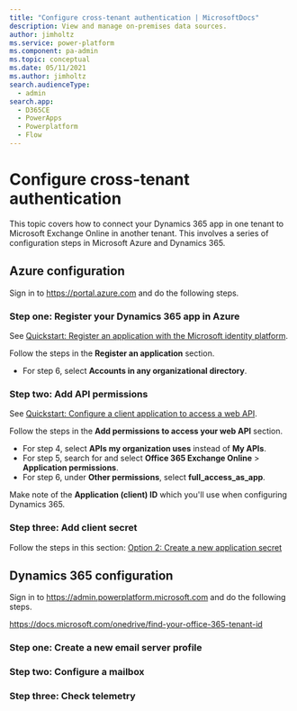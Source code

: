 ```yaml
---
title: "Configure cross-tenant authentication | MicrosoftDocs"
description: View and manage on-premises data sources.
author: jimholtz
ms.service: power-platform
ms.component: pa-admin
ms.topic: conceptual
ms.date: 05/11/2021
ms.author: jimholtz 
search.audienceType: 
  - admin
search.app:
  - D365CE
  - PowerApps
  - Powerplatform
  - Flow
---
```

# Configure cross-tenant authentication

This topic covers how to connect your Dynamics 365 app in one tenant to Microsoft Exchange Online in another tenant. This involves a series of configuration steps in Microsoft Azure and Dynamics 365.

## Azure configuration

Sign in to https://portal.azure.com and do the following steps.

### Step one: Register your Dynamics 365 app in Azure

See [Quickstart: Register an application with the Microsoft identity platform](/azure/active-directory/develop/quickstart-register-app).

Follow the steps in the **Register an application** section. 

- For step 6, select **Accounts in any organizational directory**.

### Step two: Add API permissions

See [Quickstart: Configure a client application to access a web API](/azure/active-directory/develop/quickstart-configure-app-access-web-apis). 

Follow the steps in the **Add permissions to access your web API** section. 

- For step 4, select **APIs my organization uses** instead of **My APIs**.
- For step 5, search for and select **Office 365 Exchange Online** > **Application permissions**. 
- For step 6, under **Other permissions**, select **full_access_as_app**.

Make note of the **Application (client) ID** which you'll use when configuring Dynamics 365.

### Step three: Add client secret

Follow the steps in this section: [Option 2: Create a new application secret](/azure/active-directory/develop/howto-create-service-principal-portal)

## Dynamics 365 configuration

Sign in to https://admin.powerplatform.microsoft.com and do the following steps.



https://docs.microsoft.com/onedrive/find-your-office-365-tenant-id



### Step one: Create a new email server profile








### Step two: Configure a mailbox

### Step three: Check telemetry

